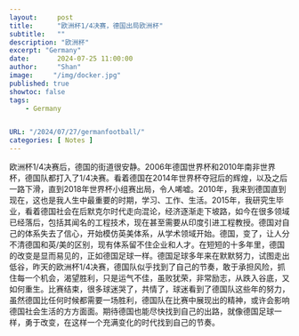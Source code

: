 ```yaml
---
layout:     post
title:      "欧洲杯1/4决赛，德国出局欧洲杯"
subtitle:   ""
description: "欧洲杯"
excerpt: "Germany"
date:       2024-07-25 11:00:00
author:     "Shan"
image:     "/img/docker.jpg"
published: true
showtoc: false 
tags:
    - Germany


URL: "/2024/07/27/germanfootball/"
categories: [ Notes ]
---
```




欧洲杯1/4决赛后，德国的街道很安静。2006年德国世界杯和2010年南非世界杯，德国队都打入了1/4决赛。看着德国在2014年世界杯夺冠后的辉煌，以及之后一路下滑，直到2018年世界杯小组赛出局，令人唏嘘。2010年，我来到德国直到现在，这也是我人生中最重要的时期，学习、工作、生活。2015年，我研究生毕业，看着德国社会在后默克尔时代走向混论，经济逐渐走下坡路，如今在很多领域已经落后，包括其闻名的工程技术，现在甚至需要从印度引进工程教授。德国对自己的体系失去了信心，开始模仿英美体系，从学术领域开始。德国，变了，让人分不清德国和英/美的区别，现有体系留不住企业和人才。在短短的十多年里，德国的改变是显而易见的，正如德国足球一样。德国足球多年来在默默努力，试图走出低谷，昨天的欧洲杯1/4决赛，德国队似乎找到了自己的节奏，敢于承担风险，抓住每一个机会，渴望胜利，只是运气不佳，虽败犹荣，非常励志，从跌入谷底，又如何重生。比赛结束，很多球迷哭了，共情了，球迷看到了德国队这些年的努力，虽然德国比任何时候都需要一场胜利，德国队在比赛中展现出的精神，或许会影响德国社会生活的方方面面。期待德国也能尽快找到自己的出路，就像德国足球一样，勇于改变，在这样一个充满变化的时代找到自己的节奏。
